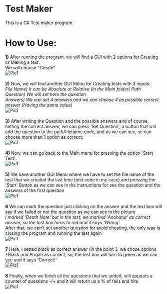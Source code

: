 # Test Maker
 This is a C# Test maker program.
 
# How to Use:

**1)** After running the program, we will find a GUI with 2 options for Creating or Making a test.<br>
We will choose "Create"<br>
![Pic1](https://github.com/masonrapa/Test-Maker/blob/master/TM1.PNG?raw=true)<br>
<br>
**2)** Now, we will find another GUI Menu for Creating tests with 3 inputs:<br>
  *File Name) It can be Absolute or Relative (in the Main folder) Path*<br>
  *Question) We will set here the question*<br>
  *Answers) We can set 4 answers and we can choose 4 as possible correct answer (Having the same value)*<br>
![Pic1](https://github.com/masonrapa/Test-Maker/blob/master/TM2.PNG?raw=true)<br>
<br>
**3)** After writing the Question and the possible answers and of course, setting the correct answer, we can press 'Set Question', a button that will add the question to the path/filename.code, and as we can see, se can choose more than 1 option as correct:<br>
![Pic1](https://github.com/masonrapa/Test-Maker/blob/master/TM3.PNG?raw=true)<br>
<br>
**4)** Now, we can go back to the Main menu for pressing the option 'Start Test':<br>
![Pic1](https://github.com/masonrapa/Test-Maker/blob/master/TM4.PNG?raw=true)<br>
<br>
**5)** We have another GUI Menu where we have to set the file name of the test that we created the last time (test.code in my case) and pressing the 'Start' Button as we can see in the instructions for see the question and the answers of the first question<br>
![Pic1](https://github.com/masonrapa/Test-Maker/blob/master/TM5.PNG?raw=true)<br>
<br>
**6** We can mark the question just clicking on the answer and the text box will say if we failed or not the question as we can see in the picture<br>*I marked 'Death Note' but in the test, we marked 'Anohana' as correct answer, so the test box turns to red and it says 'Wrong'*<br> After that, we can't set another question for avoid cheating, the only way is closing the program and running the test again<br>
![Pic1](https://github.com/masonrapa/Test-Maker/blob/master/TM6.PNG?raw=true)<br>
<br>
**7** Here, I setted *black* as correct answer (in the point 3, we chose options *Black and *Purple* as correct, so, the test box will turn to green as we can see and it says 'Correct!'<br>
![Pic1](https://github.com/masonrapa/Test-Maker/blob/master/TM7.PNG?raw=true)<br>
<br>
**8** Finally, when we finish all the questions that we setted, will appears a counter of questions -/+ and it will return us a % of fails and hits<br>
![Pic1](https://github.com/masonrapa/Test-Maker/blob/master/TM8.PNG?raw=true)<br>
<br>
